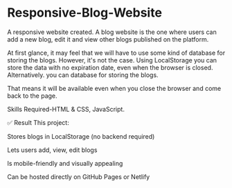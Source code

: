 # Responsive-Blog-Website
A responsive website created. A blog website is the one where users can add a new blog, edit it and view other blogs published on the platform.

At first glance, it may feel that we will have to use some kind of database for storing the blogs. However, it's not the case. Using LocalStorage you can store the data with no expiration date, even when the browser is closed. Alternatively. you can database for storing the blogs.

That means it will be available even when you close the browser and come back to the page.

Skills Required-HTML & CSS, JavaScript.

✅ Result
This project:

Stores blogs in LocalStorage (no backend required)

Lets users add, view, edit blogs

Is mobile-friendly and visually appealing

Can be hosted directly on GitHub Pages or Netlify

